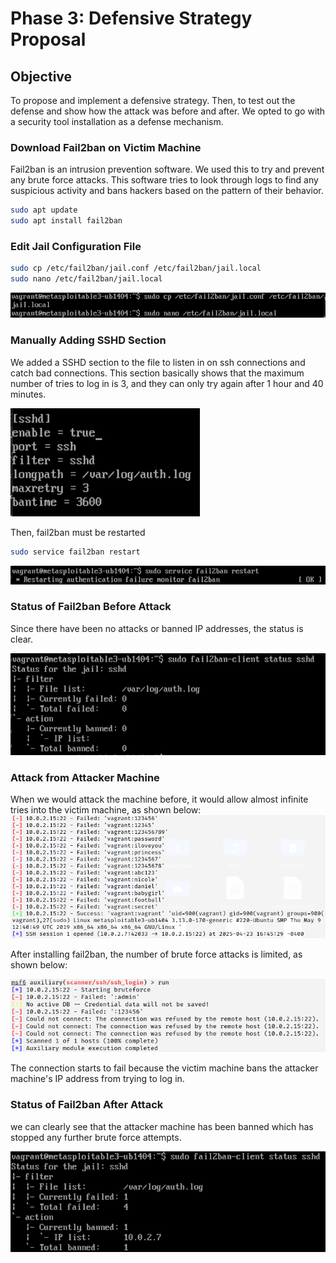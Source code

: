 # Phase 3: Defensive Strategy Proposal

## Objective

To propose and implement a defensive strategy. Then, to test out the defense and show how the attack was before and after. We opted to go with a security tool installation as a defense mechanism. 

###  Download Fail2ban on Victim Machine

Fail2ban is an intrusion prevention software. We used this to try and prevent any brute force attacks. This software tries to look through logs to find any suspicious activity and bans hackers based on the pattern of their behavior. 

```bash
sudo apt update
sudo apt install fail2ban
```
###  Edit Jail Configuration File

```bash
sudo cp /etc/fail2ban/jail.conf /etc/fail2ban/jail.local
sudo nano /etc/fail2ban/jail.local
```

![Alt Text](Download_Necessary_Packages.png)

### Manually Adding SSHD Section
We added a SSHD section to the file to listen in on ssh connections and catch bad connections. This section basically shows that the maximum number of tries to log in is 3, and they can only try again after 1 hour and 40 minutes. 

![Alt Text](Manually_Add_To_File.png)

Then, fail2ban must be restarted

```bash
sudo service fail2ban restart
```
![Alt Text](Restart_Fail2ban.png)

### Status of Fail2ban Before Attack
Since there have been no attacks or banned IP addresses, the status is clear. 

![Alt Text](Status_Before.png)


### Attack from Attacker Machine

When we would attack the machine before, it would allow almost infinite tries into the victim machine, as shown below: 
![Alt Text](Brute_Force_Attack_On_Victim_Machine.png)

After installing fail2ban, the number of brute force attacks is limited, as shown below:

![Alt Text](Attack_Now.png)

The connection starts to fail because the victim machine bans the attacker machine's IP address from trying to log in. 


### Status of Fail2ban After Attack
we can clearly see that the attacker machine has been banned which has stopped any further brute force attempts.

![Alt Text](Status_After.png)

















